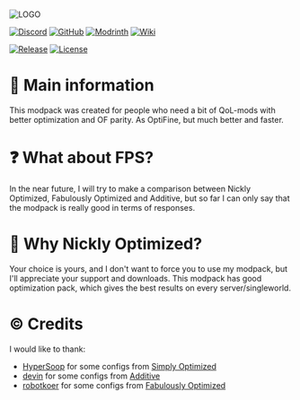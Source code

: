 #
![LOGO](https://cdn.modrinth.com/data/cached_images/009eb17541efb09161edb517134973e4edd27ec2_0.webp)

[![Discord](https://cdn.modrinth.com/data/cached_images/e641688f3a246016a9ea56ed1feb269d64273936.png)](https://discord.gg/DxsxVhyahd) [![GitHub](https://cdn.modrinth.com/data/cached_images/345bd186132bd727d22bae25be1beab638650dd6.png)](https://github.com/nick9509/nickly-optimized) [![Modrinth](https://cdn.modrinth.com/data/cached_images/a6b1b9b2da77f5b08e4b2cd03a23f74dc67d164e.png)](https://modrinth.com/modpack/nicklyoptimized) [![Wiki](https://cdn.modrinth.com/data/cached_images/a925d7e7177db734a2bc56d7e9b25c003e10c716_0.webp)](https://github.com/nick9509/nickly-optimized/wiki)

[![Release](https://img.shields.io/github/v/release/nick9509/nickly-optimized?include_prereleases)](https://github.com/nick9509/nickly-optimized/releases)
[![License](https://img.shields.io/github/license/nick9509/nickly-optimized)](LICENSE.md)

# 📙 Main information
This modpack was created for people who need a bit of QoL-mods with better optimization and OF parity. As OptiFine, but much better and faster.
# ❓ What about FPS?
In the near future, I will try to make a comparison between Nickly Optimized, Fabulously Optimized and Additive, but so far I can only say that the modpack is really good in terms of responses.
# 🤔 Why Nickly Optimized?
Your choice is yours, and I don't want to force you to use my modpack, but I'll appreciate your support and downloads. This modpack has good optimization pack, which gives the best results on every server/singleworld.
# © Credits
I would like to thank:
- [HyperSoop](https://modrinth.com/user/HyperSoop) for some configs from [Simply Optimized](https://modrinth.com/modpack/sop)
- [devin](https://modrinth.com/user/devin) for some configs from [Additive](https://modrinth.com/modpack/additive)
- [robotkoer](https://modrinth.com/user/robotkoer) for some configs from [Fabulously Optimized](https://modrinth.com/modpack/fabulously-optimized)
